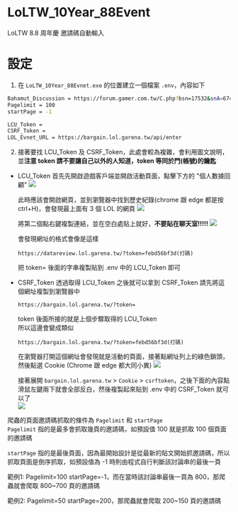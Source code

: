 # LoLTW_10Year_88Event

LoLTW 8.8 周年慶 邀請碼自動輸入

# 設定
1. 在 `LoLTW_10Year_88Evnet.exe` 的位置建立一個檔案 `.env`，內容如下
```bash
Bahamut_Discussion = https://forum.gamer.com.tw/C.php?bsn=17532&snA=674866&tnum=15422
Pagelimit = 100
startPage = -1

LCU_Token = 
CSRF_Token = 
LOL_Evnet_URL = https://bargain.lol.garena.tw/api/enter
```
2. 接著要找 LCU_Token 及 CSRF_Token，此處會較為複雜，會利用圖文說明，並**注意 token 請不要讓自己以外的人知道，token 等同於門(帳號)的鑰匙**

 - LCU_Token
    首先先開啟遊戲客戶端並開啟活動頁面，點擊下方的 "個人數據回顧"
    ![](https://imgur.com/d6AxcKd.png)

    此時應該會開啟網頁，並到瀏覽器中找到歷史紀錄(chrome 跟 edge 都是按 ctrl+H)，會發現最上面有 3 個 LOL 的網頁
    ![](https://imgur.com/7b8ruNb.png)

    將第二個點右鍵複製連結，並在空白處貼上就好，**不要貼在聊天室!!!!!**
    ![](https://imgur.com/nyFoBOY.png)

    會發現網址的格式會像是這樣
    ```
    https://datareview.lol.garena.tw/?token=febd56bf3d(打碼)
    ```
    把 token= 後面的字串複製貼到 .env 中的 LCU_Token 即可

 - CSRF_Token
    透過取得 LCU_Token 之後就可以拿到 CSRF_Token
    請先將這個網址複製到瀏覽器中
    ```
    https://bargain.lol.garena.tw/?token=
    ```
    token 後面所接的就是上個步驟取得的 LCU_Token  
    所以這邊會變成類似
    ```
    https://bargain.lol.garena.tw/?token=febd56bf3d(打碼)
    ```
    在瀏覽器打開這個網址會發現就是活動的頁面，接著點網址列上的綠色鎖頭，然後點選 Cookie (Chrome 跟 edge 都大同小異)
    ![](https://imgur.com/zUEXTsS.png)

    接著展開 `bargain.lol.garena.tw` > `Cookie` > `csrftoken`，之後下面的內容點滑鼠左鍵兩下就會全部反白，然後複製起來貼到 .env 中的 CSRF_Token 就可以了  
    ![](https://imgur.com/bHIBcIA.png)

爬蟲的頁面邀請碼抓取的條件為 `Pagelimit` 和 `startPage`  
`Pagelimit` 指的是最多會抓取幾頁的邀請碼，如預設值 100 就是抓取 100 個頁面的邀請碼  

`startPage` 指的是最後頁面，因為最開始設計是從最新的貼文開始抓邀請碼，所以抓取頁面是倒序抓取，如預設值為 -1 時則由程式自行判斷該討論串的最後一頁

範例1: Pagelimit=100 startPage=-1，而在當時該討論串最後一頁為 800，那爬蟲就會爬取 800~700 頁的邀請碼

範例2: Pagelimit=50 startPage=200，那爬蟲就會爬取 200~150 頁的邀請碼
